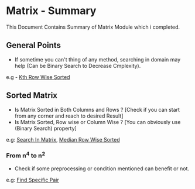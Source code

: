 # Matrix - Summary
This Document Contains Summary of Matrix Module which i completed.


## General Points
* If sometime you can't thing of any method, searching in domain may help (Can be Binary Search to Decrease Cmplexity).

e.g - [Kth Row Wise Sorted](./02_median_row_wise_sorted.cpp)


## Sorted Matrix
* Is Matrix Sorted in Both Columns and Rows ? [Check if you can start from any corner and reach to desired Result]
* Is Matrix Sorted, Row wise or Column Wise ? [You can obviously use (Binary Search) property]

e.g: [Search In Matrix](./01_search_matrix.cpp), [Median Row Wise Sorted](./02_median_row_wise_sorted.cpp)


### From n<sup>4</sup> to n<sup>2</sup>
* Check if some preprocessing or condition mentioned can benefit or not.

e.g: [Find Specific Pair](./06_find_specific_pair.cpp)
